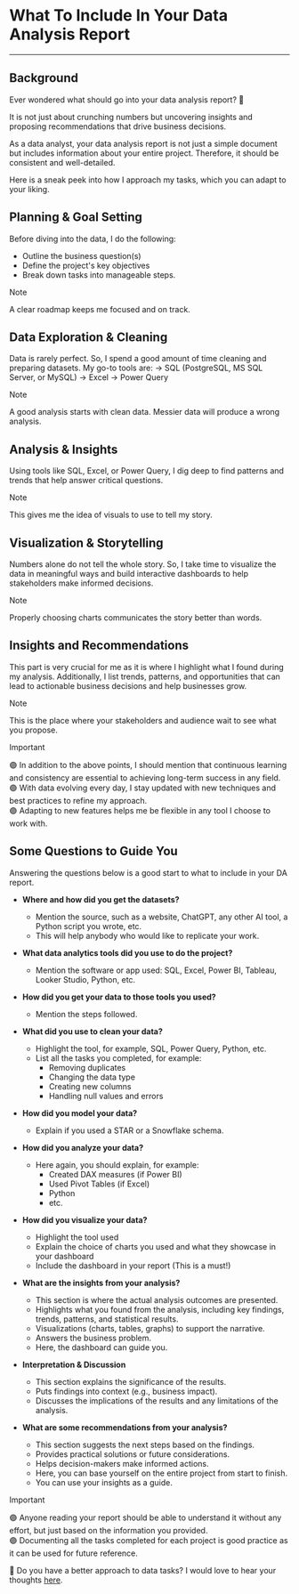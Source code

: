 # What To Include In Your Data Analysis Report
----

## Background
Ever wondered what should go into your data analysis report? 🤔

It is not just about crunching numbers but uncovering insights and proposing recommendations that drive business decisions.

As a data analyst, your data analysis report is not just a simple document but includes information about your entire project. Therefore, it should be consistent and well-detailed.

Here is a sneak peek into how I approach my tasks, which you can adapt to your liking. 

## Planning & Goal Setting
Before diving into the data, I do the following:  
* Outline the business question(s)
* Define the project's key objectives
* Break down tasks into manageable steps. 
> [!Note]
> A clear roadmap keeps me focused and on track.


## Data Exploration & Cleaning
Data is rarely perfect. So, I spend a good amount of time cleaning and preparing datasets. My go-to tools are:
-> SQL (PostgreSQL, MS SQL Server, or MySQL)
-> Excel 
-> Power Query
> [!Note]
> A good analysis starts with clean data. Messier data will produce a wrong analysis.


## Analysis & Insights
Using tools like SQL, Excel, or Power Query, I dig deep to find patterns and trends that help answer critical questions.
> [!Note]
> This gives me the idea of visuals to use to tell my story.


## Visualization & Storytelling
Numbers alone do not tell the whole story. So, I take time to visualize the data in meaningful ways and build interactive dashboards to help stakeholders make informed decisions.
> [!Note]
> Properly choosing charts communicates the story better than words.


## Insights and Recommendations
This part is very crucial for me as it is where I highlight what I found during my analysis. Additionally, I list trends, patterns, and opportunities that can lead to actionable business decisions and help businesses grow.
> [!Note]
> This is the place where your stakeholders and audience wait to see what you propose.


> [!IMPORTANT]
> :purple_circle: In addition to the above points, I should mention that continuous learning and consistency are essential to achieving long-term success in any field.  
> :purple_circle: With data evolving every day, I stay updated with new techniques and best practices to refine my approach.  
> :purple_circle: Adapting to new features helps me be flexible in any tool I choose to work with.


## Some Questions to Guide You
Answering the questions below is a good start to what to include in your DA report.  

* **Where and how did you get the datasets?**  
  * Mention the source, such as a website, ChatGPT, any other AI tool, a Python script you wrote, etc.
  * This will help anybody who would like to replicate your work.

* **What data analytics tools did you use to do the project?**  
  * Mention the software or app used: SQL, Excel, Power BI, Tableau, Looker Studio, Python, etc.

* **How did you get your data to those tools you used?**  
  * Mention the steps followed.

* **What did you use to clean your data?**  
  * Highlight the tool, for example, SQL, Power Query, Python, etc.
  * List all the tasks you completed, for example:
    * Removing duplicates
    * Changing the data type
    * Creating new columns
    * Handling null values and errors  

* **How did you model your data?**  
  * Explain if you used a STAR or a Snowflake schema.

* **How did you analyze your data?**  
  * Here again, you should explain, for example:
    * Created DAX measures (if Power BI)
    * Used Pivot Tables (if Excel)
    * Python
    * etc.

* **How did you visualize your data?**
  * Highlight the tool used
  * Explain the choice of charts you used and what they showcase in your dashboard
  * Include the dashboard in your report (This is a must!)

* **What are the insights from your analysis?**  
  * This section is where the actual analysis outcomes are presented.  
  * Highlights what you found from the analysis, including key findings, trends, patterns, and statistical results.
  * Visualizations (charts, tables, graphs) to support the narrative.
  * Answers the business problem. 
  * Here, the dashboard can guide you.

* **Interpretation & Discussion**  
  * This section explains the significance of the results.
  * Puts findings into context (e.g., business impact).
  * Discusses the implications of the results and any limitations of the analysis.

* **What are some recommendations from your analysis?**
  * This section suggests the next steps based on the findings.
  * Provides practical solutions or future considerations.
  * Helps decision-makers make informed actions.
  * Here, you can base yourself on the entire project from start to finish. 
  * You can use your insights as a guide.

> [!IMPORTANT]
> :purple_circle: Anyone reading your report should be able to understand it without any effort, but just based on the information you provided.  
> :purple_circle: Documenting all the tasks completed for each project is good practice as it can be used for future reference.


📌 Do you have a better approach to data tasks? I would love to hear your thoughts [here](https://www.linkedin.com/in/edwigesongong/). 

